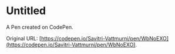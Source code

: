 # Untitled

A Pen created on CodePen.

Original URL: [https://codepen.io/Savitri-Vattmurni/pen/WbNoEXO](https://codepen.io/Savitri-Vattmurni/pen/WbNoEXO).

